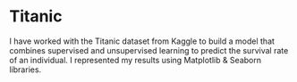 # Titanic
I have worked with the Titanic dataset from Kaggle to build a model that combines supervised and unsupervised learning to predict the survival rate of an individual. I represented my results using Matplotlib &amp; Seaborn libraries.
